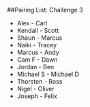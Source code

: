 ##Pairing List: Challenge 3

- Alex - Carl
- Kendall - Scott
- Shaun - Marcus
- Naiki - Tracey
- Marcus - Andy
- Cam F - Dawn
- Jordan - Ben
- Michael S - Michael D
- Thorsten - Ross
- Nigel - Oliver
- Joseph - Felix
